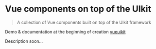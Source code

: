 # Vue components on top of the UIkit
> A collection of Vue components built on top of the UIkit framework

Demo & documentation at the beginning of creation [vueuikit](http://vueuikit.antonreshetov.com/)

Description soon...